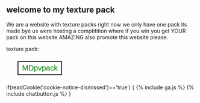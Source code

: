 ## welcome to my texture pack

We are a website with texture packs right now we only have one pack its made bye us were hosting a comptitition where if you win you get YOUR pack on this website AMAZING 
also promote this website please.

texture pack:
<title>
</title> 
  
<!-- Style to create button -->
<style> 
    .GFG { 
        background-color: white; 
        border: 2px solid black; 
        color: green; 
        padding: 5px 10px; 
        text-align: center; 
        display: inline-block; 
        font-size: 20px; 
        margin: 10px 30px; 
        cursor: pointer; 
    } 
</style> 
<!-- Adding link to the button on the onclick event -->
<button class="GFG" 
onclick="window.location.href = '/website/mdpvppack/';"> 
    MDpvpack
</button> 

<script>var clicky_site_ids = clicky_site_ids || []; clicky_site_ids.push(101310454);</script>
<script async src="//static.getclicky.com/js"></script>


if(readCookie('cookie-notice-dismissed')=='true') {
    {% include ga.js %}
    {% include chatbutton.js %}
}


